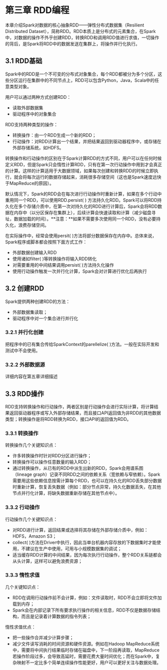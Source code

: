 # 第三章 RDD编程

本章介绍Spark对数据的核心抽象RDD——弹性分布式数据集（Resilient Distributed Dataset），简称RDD。RDD本质上是分布式的元素集合，在Spark中，对数据的操作不外乎创建RDD，转换RDD和调用RDD值进行求值，一切操作的背后，是Spark将RDD中的数据发送在集群上，将操作并行化执行。

## 3.1 RDD基础

Spark中的RDD是一个不可变的分布式对象集合，每个RDD都被分为多个分区，这些分区运行在集群中的不同节点上，RDD可以包含Python，Java，Scala中的任意类型对象。

用户可以通过两种方式创建RDD：

- 读取外部数据集
- 驱动程序中的对象集合

RDD支持两种类型的操作：

- 转换操作：由一个RDD生成一个新的RDD；
- 行动操作：对RDD计算出一个结果，并把结果返回到驱动器程序中，或存储在外部存储系统，如HDFS。

转换操作和行动操作的区别在于Spark计算RDD的方式不同，用户可以在任何时候定义RDD，但是Spark只会惰性计算RDD，只有在第一次行动操作中用到才会真正的计算。这样的计算适用于大数据领域，如果每次创建和转换RDD的时候立即执行，就会将每次运行的数据存储起来，消耗很多存储空间（这也是Spark速度远快于MapReduce的原因）。

默认情况下，Spark的RDD会在每次进行行动操作时重新计算，如果在多个行动中重用同一个RDD，可以使用RDD.persist( ) 方法持久化RDD。Spark可以将RDD持久化在多个存储介质中，在第一次对持久化的RDD进行计算后，Spark会将RDD数据在内存中（以分区保存在集群上），后续计算会快速读取和计算（减少磁盘寻址，数据加载的时间）。**注意：**如果不需要多次使用同一个RDD，没有必要持久化，浪费存储空间。

在实际操作中，经常会使用persit( )方法将部分数据保存在内存中。总体来说，Spark程序或脚本都会按照下面方式工作：

- 外部数据创建输入RDD
- 使用诸如filter( )等转换操作将输入RDD转化
- 对需要重用的中间结果调用persist( )方法持久化操作
- 使用行动操作触发一次并行化计算，Spark会对计算进行优化后再执行

## 3.2 创建RDD

Spark提供两种创建RDD的方法：

- 外部数据集读取；
- 驱动程序中对一个集合进行并行化

### 3.2.1 并行化创建

把程序中的已有集合传给SparkContext的parellelize( )方法。一般在实际开发和测试中不会使用。

### 3.2.2 外部数据源

详细内容在第五章详细描述

## 3.3 RDD操作

RDD支持转换操作和行动操作，两者区别是行动操作会进行实际计算，将计算结果返回驱动器程序或写入外部存储结果，而且接口API返回值为非RDD的其他数据类型；转换操作是将RDD转换为RDD，接口API的返回值为RDD。

### 3.3.1 转换操作

转换操作几个关键知识点：

- 许多转换操作时针对RDD分区进行操作；
- 转换操作可以操作任意数量的输入RDD；
- 通过转换操作，从已有的RDD中派生出新的RDD，Spark会用谱系图（lineage graph）记录不同RDD之间的依赖关系（宽依赖与窄依赖）。Spark需要用这些依赖信息按需计算每个RDD，也可以在持久化的RDD丢失部分数据时重新计算，恢复丢失数据（例如：部分节点异常，持久化数据丢失，在其他节点并行化计算，将缺失数据重新存储在其他节点中）。

### 3.3.2 行动操作

行动操作几个关键知识点：

- 对RDD进行计算，返回结果或选择将其存储在外部存储介质中，例如：HDFS，Amazon S3；
- collect( )方法在Driver中执行，因此当单台机器内容存放的下数据集时才能使用，不建议在生产中使用，可用与小规模数据集的调试；
- 适当缓存RDD计算的中间结果，因为每次执行行动操作，整个RDD关系链都会从头计算，这样可以避免浪费资源；

### 3.3.3 惰性求值

几个关键知识点：

- RDD在调用行动操作前不会计算，例如：文件读取时，RDD不会立即将文件加载到内存；
- Spark会在内部记录下所有要求执行操作的相关信息，RDD不仅是数据存储结构，而且是记录着计算数据的指令列表；

惰性求值优点：

- 把一些操作合并减少计算步骤；
- 减少文件读写消耗的时间资源和硬件资源。例如在Hadoop MapReduce系统中，需要将中间执行结果临时存储在磁盘中，下一阶段再读取，MapReduce若操作阶段过多，会导致高延时，需要花费大量时间优化；而在Spark中，复杂映射不一定比多个简单连续操作性能更好，用户可以更好关注与数据处理。

